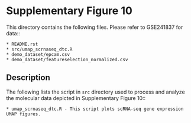 Supplementary Figure 10
=======================

This directory contains the following files. Please refer to GSE241837 for data::

    * README.rst
    * src/umap_scrnaseq_dtc.R
    * demo_dataset/epcam.csv
    * demo_dataset/featureselection_normalized.csv

Description
-----------

The following lists the script in `src` directory used to process and analyze the molecular data depicted in Supplementary Figure 10::

    * umap_scrnaseq_dtc.R - This script plots scRNA-seq gene expression UMAP figures.